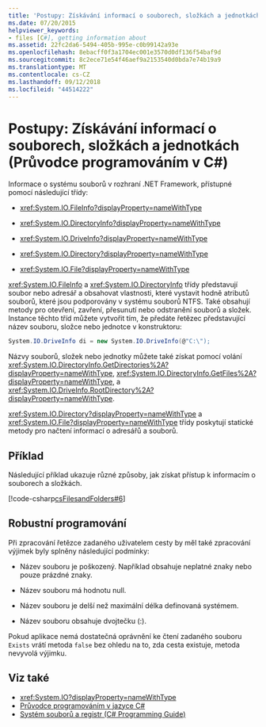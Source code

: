 ```yaml
---
title: 'Postupy: Získávání informací o souborech, složkách a jednotkách (Průvodce programováním v C#)'
ms.date: 07/20/2015
helpviewer_keywords:
- files [C#], getting information about
ms.assetid: 22fc2da6-5494-405b-995e-c0b99142a93e
ms.openlocfilehash: 8ebacff0f3a1704ec001e3570d0df136f54baf9d
ms.sourcegitcommit: 8c2ece71e54f46aef9a2153540d0bda7e74b19a9
ms.translationtype: MT
ms.contentlocale: cs-CZ
ms.lasthandoff: 09/12/2018
ms.locfileid: "44514222"
---
```

# <a name="how-to-get-information-about-files-folders-and-drives--c-programming-guide"></a>Postupy: Získávání informací o souborech, složkách a jednotkách (Průvodce programováním v C#)
Informace o systému souborů v rozhraní .NET Framework, přístupné pomocí následující třídy:  
  
-   <xref:System.IO.FileInfo?displayProperty=nameWithType>  
  
-   <xref:System.IO.DirectoryInfo?displayProperty=nameWithType>  
  
-   <xref:System.IO.DriveInfo?displayProperty=nameWithType>  
  
-   <xref:System.IO.Directory?displayProperty=nameWithType>  
  
-   <xref:System.IO.File?displayProperty=nameWithType>  
  
 <xref:System.IO.FileInfo> a <xref:System.IO.DirectoryInfo> třídy představují soubor nebo adresář a obsahovat vlastnosti, které vystavit hodně atributů souborů, které jsou podporovány v systému souborů NTFS. Také obsahují metody pro otevření, zavření, přesunutí nebo odstranění souborů a složek. Instance těchto tříd můžete vytvořit tím, že předáte řetězec představující název souboru, složce nebo jednotce v konstruktoru:  
  
```csharp  
System.IO.DriveInfo di = new System.IO.DriveInfo(@"C:\");  
```  
  
 Názvy souborů, složek nebo jednotky můžete také získat pomocí volání <xref:System.IO.DirectoryInfo.GetDirectories%2A?displayProperty=nameWithType>, <xref:System.IO.DirectoryInfo.GetFiles%2A?displayProperty=nameWithType>, a <xref:System.IO.DriveInfo.RootDirectory%2A?displayProperty=nameWithType>.  
  
 <xref:System.IO.Directory?displayProperty=nameWithType> a <xref:System.IO.File?displayProperty=nameWithType> třídy poskytují statické metody pro načtení informací o adresářů a souborů.  
  
## <a name="example"></a>Příklad  
 Následující příklad ukazuje různé způsoby, jak získat přístup k informacím o souborech a složkách.  
  
 [!code-csharp[csFilesandFolders#6](../../../csharp/programming-guide/file-system/codesnippet/CSharp/how-to-get-information-about-files-folders-and-drives_1.cs)]  
  
## <a name="robust-programming"></a>Robustní programování  
 Při zpracování řetězce zadaného uživatelem cesty by měl také zpracování výjimek byly splněny následující podmínky:  
  
-   Název souboru je poškozený. Například obsahuje neplatné znaky nebo pouze prázdné znaky.  
  
-   Název souboru má hodnotu null.  
  
-   Název souboru je delší než maximální délka definovaná systémem.  
  
-   Název souboru obsahuje dvojtečku (:).  
  
 Pokud aplikace nemá dostatečná oprávnění ke čtení zadaného souboru `Exists` vrátí metoda `false` bez ohledu na to, zda cesta existuje, metoda nevyvolá výjimku.  
  
## <a name="see-also"></a>Viz také

- <xref:System.IO?displayProperty=nameWithType>  
- [Průvodce programováním v jazyce C#](../../../csharp/programming-guide/index.md)  
- [Systém souborů a registr (C# Programming Guide)](../../../csharp/programming-guide/file-system/index.md)
